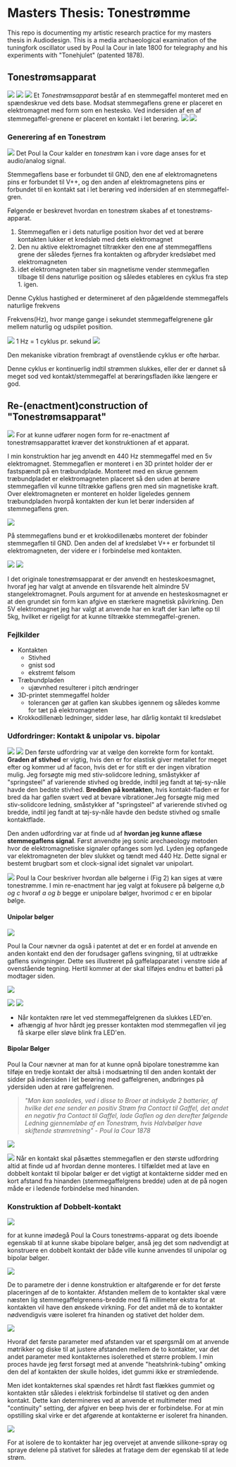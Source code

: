 # Masters Thesis: Tonestrømme
This repo is documenting my artistic research practice for my masters thesis in Audiodesign. This is a media archaeological examination of the tuningfork oscillator used by Poul la Cour in late 1800 for telegraphy and his experiments with "Tonehjulet" (patented 1878).

## Tonestrømsapparat
![](./media/LaCourStemmegaffelaparat.png)
![](./media/Stemmegaffel-elektromagnetisk.jpg)
![](./media/TuneF-redrawPatentdraw.jpg)
Et *Tonestrømsapparat* består af en stemmegaffel monteret med en spændeskrue ved dets base. Modsat stemmegaflens grene er placeret en elektromagnet med form som en hestesko. Ved indersiden af en af stemmegaffel-grenene er placeret en kontakt i let berøring.
![](./media/TuneF_patentRedraw.jpg)
![](https://upload.wikimedia.org/wikipedia/commons/8/82/Mode_Shape_of_a_Tuning_Fork_at_Eigenfrequency_440.09_Hz.gif)
### Generering af en Tonestrøm
![](./media/LaCourTonestrømme.png)
Det Poul la Cour kalder en *tonestrøm* kan i vore dage anses for et audio/analog signal.

Stemmegaflens base er forbundet til GND, den ene af elektromagnetens pins er forbundet til V++, og den anden af elektromagnetens pins er forbundet til en kontakt sat i let berøring ved indersiden af en stemmegaffel-gren.
 
Følgende er beskrevet hvordan en tonestrøm skabes af et tonestrøms-apparat.

1. Stemmegaflen er i dets naturlige position hvor det ved at berøre kontakten lukker et kredsløb med dets elektromagnet
2. Den nu aktive elektromagnet tiltrækker den ene af stemmegafflens grene der således fjernes fra kontakten og afbryder kredsløbet med elektromagneten
3. idet elektromagneten taber sin magnetisme vender stemmegaflen tilbage til dens naturlige position og således etableres en cyklus fra step 1. igen.

Denne Cyklus hastighed er determineret af den pågældende stemmegaffels naturlige frekvens

Frekvens(Hz), hvor mange gange i sekundet stemmegaffelgrenene går mellem naturlig og udspilet position. 

![](https://www.math.hkust.edu.hk/~machiang/1013/Notes/cosine_2.gif)
1 Hz = 1 cyklus pr. sekund
![](./media/hz.jpg)


Den mekaniske vibration frembragt af ovenstående cyklus er ofte hørbar.

Denne cyklus er kontinuerlig indtil strømmen slukkes, eller der er dannet så meget sod ved kontakt/stemmegaffel at berøringsfladen ikke længere er god.

## Re-(enactment)construction of "Tonestrømsapparat"
![](./media/TuneF_BelaInduced440_receiver.jpg)
For at kunne udfører nogen form for re-enactment af tonestrømsapparattet kræver det konstruktionen af et apparat.

I min konstruktion har jeg anvendt en 440 Hz stemmegaffel med en 5v elektromagnet. Stemmegaflen er monteret i en 3D printet holder der er fastspændt på en træbundplade. Monteret med en skrue gennem træbundpladet er elektromagneten placeret så den uden at berøre stemmegaflen vil kunne tiltrække gaflens gren med sin magnetiske kraft. Over elektromagneten er monteret en holder ligeledes gennem træbundpladen hvorpå kontakten der kun let berør indersiden af stemmegaflens gren.

![](./media/TuneF_selfoscillation_v1.jpg)

På stemmegaflens bund er et krokkodillenæbs monteret der fobinder stemmegaflen til GND. Den anden del af kredsløbet V++ er forbundet til elektromagneten, der videre er i forbindelse med kontakten.

![](./media/TuneF_horseshoemagnet.jpg)
![](./media/Horseshoemagnet.jpg)

I det originale tonestrømsapparat er der anvendt en hesteskoesmagnet, hvoraf jeg har valgt at anvende en tilsvarende helt almindre 5V stangelektromagnet. Pouls argument for at anvende en hesteskosmagnet er at den grundet sin form kan afgive en stærkere magnetisk påvirkning. Den 5V elektromagnet jeg har valgt at anvende har en kraft der kan løfte op til 5kg, hvilket er rigeligt for at kunne tiltrække stemmegaffel-grenen.

### Fejlkilder
- Kontakten
	- Stivhed
	- gnist sod
	- ekstremt følsom
- Træbundpladen
	- ujævnhed resulterer i pitch ændringer
- 3D-printet stemmegaffel holder
	- tolerancen gør at gaflen kan skubbes igennem og således komme for tæt på elektromagneten
- Krokkodillenæb ledninger, sidder løse, har dårlig kontakt til kredsløbet

### Udfordringer: Kontakt & unipolar vs. bipolar
![](./media/TuneF_clamp.jpg)
![](./media/TuneF_selfoscillation_v2.jpg)
Den første udfordring var at vælge den korrekte form for kontakt. **Graden af stivhed** er vigtig, hvis den er for elastisk giver metallet for meget efter og kommer ud af facon, hvis det er for stift er der ingen vibration mulig. Jeg forsøgte mig med stiv-solidcore ledning, småstykker af "springsteel" af varierende stivhed og bredde, indtil jeg fandt at tøj-sy-nåle havde den bedste stivhed.
 **Bredden på kontakten**, hvis kontakt-fladen er for bred da har gaflen svært ved at bevare vibrationer.Jeg forsøgte mig med stiv-solidcore ledning, småstykker af "springsteel" af varierende stivhed og bredde, indtil jeg fandt at tøj-sy-nåle havde den bedste stivhed og smalle kontaktflade.

Den anden udfordring var at finde ud af **hvordan jeg kunne aflæse stemmegaflens signal**. Først anvendte jeg sonic arechaeology metoden hvor de elektromagnetiske signaler opfanges som lyd. Lyden jeg opfangede var elektromagneten der blev slukket og tændt med 440 Hz. Dette signal er bestemt brugbart som et clock-signal idet signalet var unipolart.

![](./media/LaCourTonestrømme.png)
Poul la Cour beskriver hvordan alle bølgerne i (Fig 2) kan siges at være tonestrømme. I min re-enactment har jeg valgt at fokusere på bølgerne *a,b og c* hvoraf *a og b* begge er unipolare bølger, hvorimod *c* er en bipolar bølge.

#### Unipolar bølger
![](./media/Tonehjulet-encoding.jpg)

Poul la Cour nævner da også i patentet at det er en fordel at anvende en anden kontakt end den der forudsager gaflens svingning, til at udtrække gaflens svingninger. Dette ses illustreret på gaffelapparatet i venstre side af ovenstående tegning. Hertil kommer at der skal tilføjes endnu et batteri på modtager siden.

![](./media/TuneF_Belainduced440_receiver_draw.jpg)

![](./media/TuneF_unipolar_test.jpg)
![](./media/LEDcircuit.jpg)

- Når kontakten røre let ved stemmegaffelgrenen da slukkes LED'en.
- afhængig af hvor hårdt jeg presser kontakten mod stemmegaflen vil jeg få skarpe eller sløve blink fra LED'en.

#### Bipolar Bølger
Poul la Cour nævner at man for at kunne opnå bipolare tonestrømme kan tilføje en tredje kontakt der altså i modsætning til den anden kontakt der sidder på indersiden i let berøring med gaffelgrenen, andbringes på ydersiden uden at røre gaffelgrenen.

> *"Man kan saaledes, ved i disse to Broer at indskyde 2 batterier, af hvilke det ene sender en positiv Strøm fra Contact til Gaffel, det andet en negativ fra Contact til Gaffel, lade Gaflen og den derefter følgende Ledning gjennemløbe af en Tonestrøm, hvis Halvbølger have skiftende strømretning" - Poul la Cour 1878*

![](./media/TuneF_uniBiPolar.jpg)

![](./media/TuneF-Contact.jpg)
Når en kontakt skal påsættes stemmegaflen er den største udfordring altid at finde ud af hvordan denne monteres. I tilfældet med at lave en dobbelt kontakt til bipolar bølger er det vigtigt at kontakterne sidder med en kort afstand fra hinanden (stemmegaffelgrens bredde) uden at de på nogen måde er i ledende forbindelse med hinanden.

### Konstruktion af Dobbelt-kontakt

![](./media/tuneF_toneapparat.jpg)

for at kunne imødegå Poul la Cours tonestrøms-apparat og dets iboende egenskab til at kunne skabe bipolare bølger, anså jeg det som nødvendigt at konstruere en dobbelt kontakt der både ville kunne anvendes til unipolar og bipolar bølger.

![](./media/tuneF_dKontakt_2.jpg
)

De to parametre der i denne konstruktion er altafgørende er for det første placeringen af de to kontakter. Afstanden mellem de to kontakter skal være næsten lig stemmegaffelgrenens-bredde med få millimeter ekstra for at kontakten vil have den ønskede virkning. For det andet må de to kontakter nødvendigvis være isoleret fra hinanden og stativet det holder dem.

![](./media/tuneF_dKontakt_3.jpg
)

Hvoraf det første parameter med afstanden var et spørgsmål om at anvende møtrikker og diske til at justere afstanden mellem de to kontakter, var det andet parameter med kontakternes isolerethed et større problem. I min proces havde jeg først forsøgt med at anvende "heatshrink-tubing" omking den del af kontakten der skulle holdes, idet gummi ikke er strømledende. 

Men idet kontakternes skal spændes ret hårdt fast flækkes gummiet og kontakten står således i elektrisk forbindelse til stativet og den anden kontakt. Dette kan determineres ved at anvende et multimeter med "continuity" setting, der afgiver en beep hvis der er forbindelse. For at min opstilling skal virke er det afgørende at kontakterne er isoleret fra hinanden.

![](./media/tuneF_dKontakt_1.jpg
)

For at isolere de to kontakter har jeg overvejet at anvende silikone-spray og spraye delene på stativet for således at fratage dem der egenskab til at lede strøm. 





